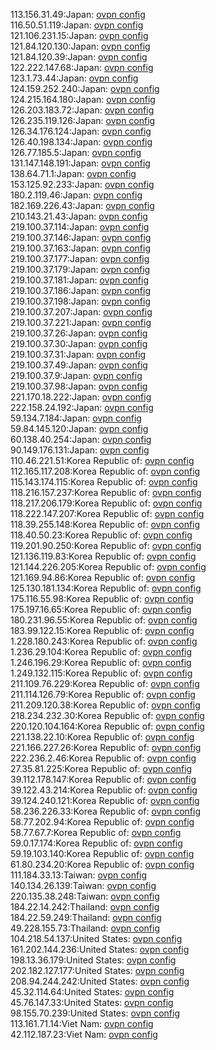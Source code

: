 113.156.31.49:Japan: [ovpn config](vpn/113_156_31_49.ovpn)  
116.50.51.119:Japan: [ovpn config](vpn/116_50_51_119.ovpn)  
121.106.231.15:Japan: [ovpn config](vpn/121_106_231_15.ovpn)  
121.84.120.130:Japan: [ovpn config](vpn/121_84_120_130.ovpn)  
121.84.120.39:Japan: [ovpn config](vpn/121_84_120_39.ovpn)  
122.222.147.68:Japan: [ovpn config](vpn/122_222_147_68.ovpn)  
123.1.73.44:Japan: [ovpn config](vpn/123_1_73_44.ovpn)  
124.159.252.240:Japan: [ovpn config](vpn/124_159_252_240.ovpn)  
124.215.164.180:Japan: [ovpn config](vpn/124_215_164_180.ovpn)  
126.203.183.72:Japan: [ovpn config](vpn/126_203_183_72.ovpn)  
126.235.119.126:Japan: [ovpn config](vpn/126_235_119_126.ovpn)  
126.34.176.124:Japan: [ovpn config](vpn/126_34_176_124.ovpn)  
126.40.198.134:Japan: [ovpn config](vpn/126_40_198_134.ovpn)  
126.77.185.5:Japan: [ovpn config](vpn/126_77_185_5.ovpn)  
131.147.148.191:Japan: [ovpn config](vpn/131_147_148_191.ovpn)  
138.64.71.1:Japan: [ovpn config](vpn/138_64_71_1.ovpn)  
153.125.92.233:Japan: [ovpn config](vpn/153_125_92_233.ovpn)  
180.2.119.46:Japan: [ovpn config](vpn/180_2_119_46.ovpn)  
182.169.226.43:Japan: [ovpn config](vpn/182_169_226_43.ovpn)  
210.143.21.43:Japan: [ovpn config](vpn/210_143_21_43.ovpn)  
219.100.37.114:Japan: [ovpn config](vpn/219_100_37_114.ovpn)  
219.100.37.146:Japan: [ovpn config](vpn/219_100_37_146.ovpn)  
219.100.37.163:Japan: [ovpn config](vpn/219_100_37_163.ovpn)  
219.100.37.177:Japan: [ovpn config](vpn/219_100_37_177.ovpn)  
219.100.37.179:Japan: [ovpn config](vpn/219_100_37_179.ovpn)  
219.100.37.181:Japan: [ovpn config](vpn/219_100_37_181.ovpn)  
219.100.37.186:Japan: [ovpn config](vpn/219_100_37_186.ovpn)  
219.100.37.198:Japan: [ovpn config](vpn/219_100_37_198.ovpn)  
219.100.37.207:Japan: [ovpn config](vpn/219_100_37_207.ovpn)  
219.100.37.221:Japan: [ovpn config](vpn/219_100_37_221.ovpn)  
219.100.37.26:Japan: [ovpn config](vpn/219_100_37_26.ovpn)  
219.100.37.30:Japan: [ovpn config](vpn/219_100_37_30.ovpn)  
219.100.37.31:Japan: [ovpn config](vpn/219_100_37_31.ovpn)  
219.100.37.49:Japan: [ovpn config](vpn/219_100_37_49.ovpn)  
219.100.37.9:Japan: [ovpn config](vpn/219_100_37_9.ovpn)  
219.100.37.98:Japan: [ovpn config](vpn/219_100_37_98.ovpn)  
221.170.18.222:Japan: [ovpn config](vpn/221_170_18_222.ovpn)  
222.158.24.192:Japan: [ovpn config](vpn/222_158_24_192.ovpn)  
59.134.7.184:Japan: [ovpn config](vpn/59_134_7_184.ovpn)  
59.84.145.120:Japan: [ovpn config](vpn/59_84_145_120.ovpn)  
60.138.40.254:Japan: [ovpn config](vpn/60_138_40_254.ovpn)  
90.149.176.131:Japan: [ovpn config](vpn/90_149_176_131.ovpn)  
110.46.221.51:Korea Republic of: [ovpn config](vpn/110_46_221_51.ovpn)  
112.165.117.208:Korea Republic of: [ovpn config](vpn/112_165_117_208.ovpn)  
115.143.174.115:Korea Republic of: [ovpn config](vpn/115_143_174_115.ovpn)  
118.216.157.237:Korea Republic of: [ovpn config](vpn/118_216_157_237.ovpn)  
118.217.206.179:Korea Republic of: [ovpn config](vpn/118_217_206_179.ovpn)  
118.222.147.207:Korea Republic of: [ovpn config](vpn/118_222_147_207.ovpn)  
118.39.255.148:Korea Republic of: [ovpn config](vpn/118_39_255_148.ovpn)  
118.40.50.23:Korea Republic of: [ovpn config](vpn/118_40_50_23.ovpn)  
119.201.90.250:Korea Republic of: [ovpn config](vpn/119_201_90_250.ovpn)  
121.136.119.83:Korea Republic of: [ovpn config](vpn/121_136_119_83.ovpn)  
121.144.226.205:Korea Republic of: [ovpn config](vpn/121_144_226_205.ovpn)  
121.169.94.86:Korea Republic of: [ovpn config](vpn/121_169_94_86.ovpn)  
125.130.181.134:Korea Republic of: [ovpn config](vpn/125_130_181_134.ovpn)  
175.116.55.98:Korea Republic of: [ovpn config](vpn/175_116_55_98.ovpn)  
175.197.16.65:Korea Republic of: [ovpn config](vpn/175_197_16_65.ovpn)  
180.231.96.55:Korea Republic of: [ovpn config](vpn/180_231_96_55.ovpn)  
183.99.122.15:Korea Republic of: [ovpn config](vpn/183_99_122_15.ovpn)  
1.228.180.243:Korea Republic of: [ovpn config](vpn/1_228_180_243.ovpn)  
1.236.29.104:Korea Republic of: [ovpn config](vpn/1_236_29_104.ovpn)  
1.246.196.29:Korea Republic of: [ovpn config](vpn/1_246_196_29.ovpn)  
1.249.132.115:Korea Republic of: [ovpn config](vpn/1_249_132_115.ovpn)  
211.109.76.229:Korea Republic of: [ovpn config](vpn/211_109_76_229.ovpn)  
211.114.126.79:Korea Republic of: [ovpn config](vpn/211_114_126_79.ovpn)  
211.209.120.38:Korea Republic of: [ovpn config](vpn/211_209_120_38.ovpn)  
218.234.232.30:Korea Republic of: [ovpn config](vpn/218_234_232_30.ovpn)  
220.120.104.164:Korea Republic of: [ovpn config](vpn/220_120_104_164.ovpn)  
221.138.22.10:Korea Republic of: [ovpn config](vpn/221_138_22_10.ovpn)  
221.166.227.26:Korea Republic of: [ovpn config](vpn/221_166_227_26.ovpn)  
222.236.2.46:Korea Republic of: [ovpn config](vpn/222_236_2_46.ovpn)  
27.35.81.225:Korea Republic of: [ovpn config](vpn/27_35_81_225.ovpn)  
39.112.178.147:Korea Republic of: [ovpn config](vpn/39_112_178_147.ovpn)  
39.122.43.214:Korea Republic of: [ovpn config](vpn/39_122_43_214.ovpn)  
39.124.240.121:Korea Republic of: [ovpn config](vpn/39_124_240_121.ovpn)  
58.236.226.33:Korea Republic of: [ovpn config](vpn/58_236_226_33.ovpn)  
58.77.202.94:Korea Republic of: [ovpn config](vpn/58_77_202_94.ovpn)  
58.77.67.7:Korea Republic of: [ovpn config](vpn/58_77_67_7.ovpn)  
59.0.17.174:Korea Republic of: [ovpn config](vpn/59_0_17_174.ovpn)  
59.19.103.140:Korea Republic of: [ovpn config](vpn/59_19_103_140.ovpn)  
61.80.234.20:Korea Republic of: [ovpn config](vpn/61_80_234_20.ovpn)  
111.184.33.13:Taiwan: [ovpn config](vpn/111_184_33_13.ovpn)  
140.134.26.139:Taiwan: [ovpn config](vpn/140_134_26_139.ovpn)  
220.135.38.248:Taiwan: [ovpn config](vpn/220_135_38_248.ovpn)  
184.22.14.242:Thailand: [ovpn config](vpn/184_22_14_242.ovpn)  
184.22.59.249:Thailand: [ovpn config](vpn/184_22_59_249.ovpn)  
49.228.155.73:Thailand: [ovpn config](vpn/49_228_155_73.ovpn)  
104.218.54.137:United States: [ovpn config](vpn/104_218_54_137.ovpn)  
161.202.144.236:United States: [ovpn config](vpn/161_202_144_236.ovpn)  
198.13.36.179:United States: [ovpn config](vpn/198_13_36_179.ovpn)  
202.182.127.177:United States: [ovpn config](vpn/202_182_127_177.ovpn)  
208.94.244.242:United States: [ovpn config](vpn/208_94_244_242.ovpn)  
45.32.114.64:United States: [ovpn config](vpn/45_32_114_64.ovpn)  
45.76.147.33:United States: [ovpn config](vpn/45_76_147_33.ovpn)  
98.155.70.239:United States: [ovpn config](vpn/98_155_70_239.ovpn)  
113.161.71.14:Viet Nam: [ovpn config](vpn/113_161_71_14.ovpn)  
42.112.187.23:Viet Nam: [ovpn config](vpn/42_112_187_23.ovpn)  
